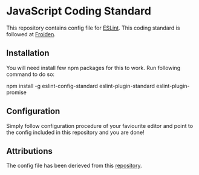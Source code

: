 # JavaScript Coding Standard
This repository contains config file for [ESLint](https://github.com/eslint/eslint). This coding standard is followed at [Froiden](http://www.froiden.com).

## Installation
You will need install few npm packages for this to work. Run following command to do so:

  npm install -g eslint-config-standard eslint-plugin-standard eslint-plugin-promise

## Configuration
Simply follow configuration procedure of your faviourite editor and point to the config included in this repository and you are done!

## Attributions
The config file has been derieved from this [repository](https://github.com/feross/eslint-config-standard).
